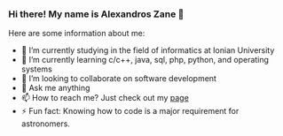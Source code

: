 ### Hi there! My name is Alexandros Zane 👋

Here are some information about me:

- 🔭 I’m currently studying in the field of informatics at Ionian University
- 🌱 I’m currently learning c/c++, java, sql, php, python, and operating systems
- 👯 I’m looking to collaborate on software development
- 💬 Ask me anything
- 📫 How to reach me? Just check out my [page](https://p16z.github.io/CV/)
- ⚡ Fun fact: Knowing how to code is a major requirement for astronomers.
